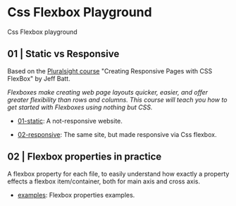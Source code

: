 # Css Flexbox Playground

Css Flexbox playground

## 01 | Static vs Responsive

Based on the [Pluralsight course](https://app.pluralsight.com/library/courses/css-flexbox-creating-responsive-pages/) "Creating Responsive Pages with CSS FlexBox" by Jeff Batt.

*Flexboxes make creating web page layouts quicker, easier, and offer greater flexibility than rows and columns. This course will teach you how to get started with Flexboxes using nothing but CSS.*

- [01-static](./src/01-static/index.html): A not-responsive website.

- [02-responsive](./src/02-responsive/index.html): The same site, but made responsive via Css flexbox.

## 02 | Flexbox properties in practice

A flexbox property for each file, to easily understand how exactly a property effects a flexbox item/container, both for main axis and cross axis.

- [examples](./src/03-flexgrid-examples/index.html): Flexbox properties examples.

